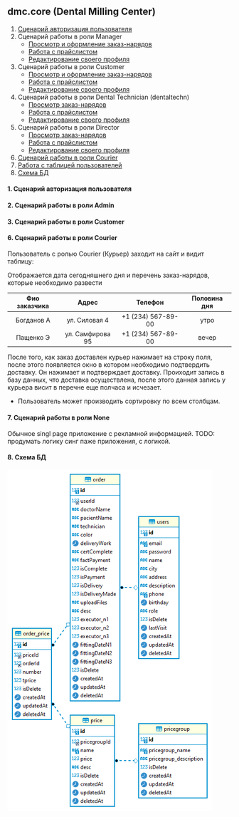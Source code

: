 ## dmc.core (Dental Milling Center)
1. [Сценарий авторизация пользователя](####1-script-auth-user)
2. Сценарий работы в роли Manager
    * [Просмотр и оформление заказ-нарядов](documentation/manager/doc__order_and_order_price__admin.md)
    * [Работа с прайслистом](documentation/manager/doc__price_and_productcategory__admin.md)
    * [Редактирование своего профиля](documentation/manager/doc__user__admin.md)
3. Сценарий работы в роли Customer
    * [Просмотр и оформление заказ-нарядов](documentation/customer/doc__order_and_order_price__customer.md)
    * [Работа с прайслистом](documentation/customer/doc__price_and_productcategory__customer.md)
    * [Редактирование своего профиля](documentation/customer/doc__user__customer.md)
4. Сценарий работы в роли Dental Technician (dentaltechn)
    * [Просмотр заказ-нарядов](documentation/technican/doc__order_and_order_price___technican.md)
    * [Работа с прайслистом](documentation/technican/doc__price_and_productcategory___technican.md)
    * [Редактирование своего профиля](documentation/technican/doc__user__technican.md)
5. Сценарий работы в роли Director
    * [Просмотр заказ-нарядов](documentation/director/doc__order_and_order_price___director.md)
    * [Работа с прайслистом](documentation/director/doc__price_and_productcategory___director.md)
    * [Редактирование своего профиля](documentation/director/doc__user__director.md)
6. [Сценарий работы в роли Courier](####6-script-Courier)
7. [Работа с таблицей пользователей](documentation/crud_for_users/crud_for_users.md)
8. [Схема БД](documentation/dmcdb.png)

#### 1. Сценарий авторизация пользователя

#### 2. Сценарий работы в роли Admin

#### 3. Сценарий работы в роли Customer

#### 6. Сценарий работы в роли Courier
Пользователь с ролью Courier (Курьер) заходит на сайт и видит таблицу:

Отображается дата сегодняшнего дня и перечень заказ-нарядов, которые необходимо развести

 Фио заказчика |     Адрес       |    Телефон        | Половина дня
:-------------:|:---------------:|:-----------------:|:-----------:
 Богданов А    |ул. Силовая 4    |+1 (234) 567-89-00 |   утро       
 Пащенко Э     |ул. Самфирова 95 |+1 (234) 567-89-00 |   вечер      

 После того, как заказ доcтавлен курьер нажимает на строку поля, после этого появляется окно в котором необходимо подтвердить доставку. 
 Он нажимает и подтверждает доставку. Проиходит запись в базу данных, что доставка осуществлена, после этого данная запись у курьера висит в перечне еще полчаса и исчезает.

* Пользователь может производить сортировку по всем столбцам.

#### 7. Сценарий работы в роли None
Обычное singl page приложение c рекламной информацией. 
TODO: продумать логику синг паже приложения, с логикой.

#### 8. Схема БД
![Схема БД](documentation/dmcdb.png)